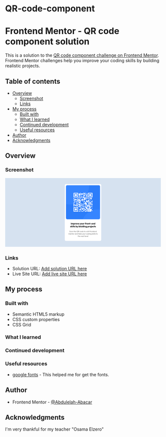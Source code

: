 # QR-code-component

# Frontend Mentor - QR code component solution

This is a solution to the [QR code component challenge on Frontend Mentor](https://www.frontendmentor.io/challenges/qr-code-component-iux_sIO_H). Frontend Mentor challenges help you improve your coding skills by building realistic projects. 

## Table of contents

- [Overview](#overview)
  - [Screenshot](#screenshot)
  - [Links](#links)
- [My process](#my-process)
  - [Built with](#built-with)
  - [What I learned](#what-i-learned)
  - [Continued development](#continued-development)
  - [Useful resources](#useful-resources)
- [Author](#author)
- [Acknowledgments](#acknowledgments)


## Overview

### Screenshot

![Project image](./screenshot.png)

### Links

- Solution URL: [Add solution URL here](https://www.frontendmentor.io/solutions/responsive-qr-component-qgmLOTuBbr)
- Live Site URL: [Add live site URL here](https://abdulelah-abacar.github.io/QR-code-component/)

## My process

### Built with

- Semantic HTML5 markup
- CSS custom properties
- CSS Grid

### What I learned

### Continued development

### Useful resources

- [google fonts](https://fonts.googleapis.com/css2?family=Outfit:wght@400;700&display=swap) - This helped me for get the fonts.

## Author

- Frontend Mentor - [@Abdulelah-Abacar](https://www.frontendmentor.io/profile/Abdulelah-Abacar)

## Acknowledgments

I'm very thankful for my teacher "Osama Elzero"
